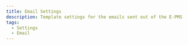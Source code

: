 ```yaml
---
title: Email Settings
description: Template settings for the emails sent out of the E-PMS
tags:
  - Settings
  - Email
---
```

